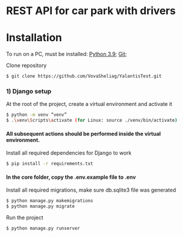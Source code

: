 # REST API for car park with drivers

# Installation

To run on a PC, must be installed:
[Python 3.9](https://www.python.org/downloads/);
[Git](https://git-scm.com/);

Clone repository

```sh
$ git clone https://github.com/VovaSheliag/YalantisTest.git
```

### 1) Django setup

At the root of the project, create a virtual environment and activate it

```sh
$ python -m venv “venv”
$ .\venv\Scripts\activate (for Linux: source ./venv/bin/activate)
```

#### All subsequent actions should be performed inside the virtual environment.

Install all required dependencies for Django to work

```sh
$ pip install -r requirements.txt
```

#### In the core folder, copy the .env.example file to .env

Install all required migrations, make sure db.sqlite3 file was generated

```sh
$ python manage.py makemigrations
$ python manage.py migrate
```

Run the project

```sh
$ python manage.py runserver
```
